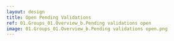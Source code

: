 ```yaml
---
layout: design
title: Open Pending Validations
ref: 01.Groups_01.Overview_b.Pending validations open
image: 01.Groups_01.Overview_b.Pending validations open.png
---
```

